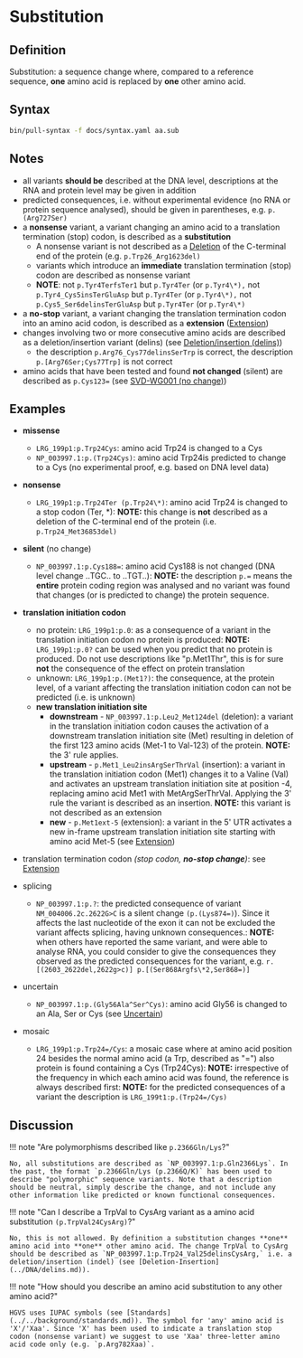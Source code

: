 # Substitution

## Definition

Substitution: a sequence change where, compared to a reference sequence, **one** amino acid is replaced by **one** other amino acid.

## Syntax

```sh exec="true"
bin/pull-syntax -f docs/syntax.yaml aa.sub
```

## Notes

- all variants **should be** described at the DNA level, descriptions at the RNA and protein level may be given in addition
- predicted consequences, i.e. without experimental evidence (no RNA or protein sequence analysed), should be given in parentheses, e.g. `p.(Arg727Ser)`
- a **nonsense** variant, a variant changing an amino acid to a translation termination (stop) codon, is described as a **substitution**
  - A nonsense variant is not described as a [Deletion](deletion.md) of the C-terminal end of the protein (e.g. `p.Trp26_Arg1623del)`
  - variants which introduce an **immediate** translation termination (stop) codon are described as nonsense variant
  - **NOTE**: not `p.Tyr4TerfsTer1` but `p.Tyr4Ter` (or `p.Tyr4\*),` not `p.Tyr4_Cys5insTerGluAsp` but `p.Tyr4Ter` (or `p.Tyr4\*),` not `p.Cys5_Ser6delinsTerGluAsp` but `p.Tyr4Ter` (or `p.Tyr4\*)`
- a **no-stop** variant, a variant changing the translation termination codon into an amino acid codon, is described as a **extension** ([Extension](extension.md))
- changes involving two or more consecutive amino acids are described as a deletion/insertion variant (delins) (see [Deletion/insertion (delins)](delins.md))
  - the description `p.Arg76_Cys77delinsSerTrp` is correct, the description `p.[Arg76Ser;Cys77Trp]` is not correct
- amino acids that have been tested and found **not changed** (silent) are described as `p.Cys123=` (see [SVD-WG001 (no change)](http://www.hgvs.org/mutnomen/accepted001.html))

## Examples

- **missense**

  - `LRG_199p1:p.Trp24Cys`: amino acid Trp24 is changed to a Cys
  - `NP_003997.1:p.(Trp24Cys)`: amino acid Trp24is predicted to change to a Cys (no experimental proof, e.g. based on DNA level data)

- **nonsense**

  - `LRG_199p1:p.Trp24Ter (p.Trp24\*)`: amino acid Trp24 is changed to a stop codon (Ter, \*): **NOTE:** this change is **not** described as a deletion of the C-terminal end of the protein (i.e. `p.Trp24_Met36853del)`

- **silent** (no change)

  - `NP_003997.1:p.Cys188=`: amino acid Cys188 is not changed (DNA level change ..TGC.. to ..TGT..): **NOTE:** the description `p.=` means the **entire** protein coding region was analysed and no variant was found that changes (or is predicted to change) the protein sequence.

- **translation initiation codon**
  - no protein: `LRG_199p1:p.0`: as a consequence of a variant in the translation initiation codon no protein is produced: **NOTE:** `LRG_199p1:p.0?` can be used when you predict that no protein is produced. Do not use descriptions like "p.Met1Thr", this is for sure **not** the consequence of the effect on protein translation
  - unknown: `LRG_199p1:p.(Met1?)`: the consequence, at the protein level, of a variant affecting the translation initiation codon can not be predicted (i.e. is unknown)
  - **new translation initiation site**
    - **downstream** - `NP_003997.1:p.Leu2_Met124del` (deletion): a variant in the translation initiation codon causes the activation of a downstream translation initiation site (Met) resulting in deletion of the first 123 amino acids (Met-1 to Val-123) of the protein. **NOTE:** the 3' rule applies.
    - **upstream** - `p.Met1_Leu2insArgSerThrVal` (insertion): a variant in the translation initiation codon (Met1) changes it to a Valine (Val) and activates an upstream translation initiation site at position -4, replacing amino acid Met1 with MetArgSerThrVal. Applying the 3' rule the variant is described as an insertion. **NOTE:** this variant is not described as an extension
    - **new** - `p.Met1ext-5` (extension): a variant in the 5' UTR activates a new in-frame upstream translation initiation site starting with amino acid Met-5 (see [Extension](extension.md))
- translation termination codon _(stop codon, **no-stop change**)_: see [Extension](extension.md)
- splicing
  - `NP_003997.1:p.?`: the predicted consequence of variant `NM_004006.2c.2622G>C` is a silent change `(p.(Lys874=)`). Since it affects the last nucleotide of the exon it can not be excluded the variant affects splicing, having unknown consequences.: **NOTE:** when others have reported the same variant, and were able to analyse RNA, you could consider to give the consequences they observed as the predicted consequences for the variant, e.g. `r.[(2603_2622del,2622g>c)] p.[(Ser868Argfs\*2,Ser868=)]`
- uncertain
  - `NP_003997.1:p.(Gly56Ala^Ser^Cys)`: amino acid Gly56 is changed to an Ala, Ser or Cys (see [Uncertain](../uncertain.md))
- mosaic
  - `LRG_199p1:p.Trp24=/Cys`: a mosaic case where at amino acid position 24 besides the normal amino acid (a Trp, described as "=") also protein is found containing a Cys (Trp24Cys): **NOTE:** irrespective of the frequency in which each amino acid was found, the reference is always described first: **NOTE:** for the predicted consequences of a variant the description is `LRG_199t1:p.(Trp24=/Cys)`

## Discussion

!!! note "Are polymorphisms described like `p.2366Gln/Lys`?"

    No, all substitutions are described as `NP_003997.1:p.Gln2366Lys`. In the past, the format `p.2366Gln/Lys (p.2366Q/K)` has been used to describe "polymorphic" sequence variants. Note that a description should be neutral, simply describe the change, and not include any other information like predicted or known functional consequences.

!!! note "Can I describe a TrpVal to CysArg variant as a amino acid substitution `(p.TrpVal24CysArg)`?"

    No, this is not allowed. By definition a substitution changes **one** amino acid into **one** other amino acid. The change TrpVal to CysArg should be described as `NP_003997.1:p.Trp24_Val25delinsCysArg,` i.e. a deletion/insertion (indel) (see [Deletion-Insertion](../DNA/delins.md)).

!!! note "How should you describe an amino acid substitution to any other amino acid?"

    HGVS uses IUPAC symbols (see [Standards](../../background/standards.md)). The symbol for 'any' amino acid is 'X'/'Xaa'. Since 'X' has been used to indicate a translation stop codon (nonsense variant) we suggest to use 'Xaa' three-letter amino acid code only (e.g. `p.Arg782Xaa)`.
